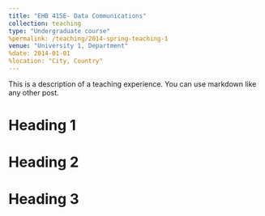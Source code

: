```yaml
---
title: "EHB 415E- Data Communications"
collection: teaching
type: "Undergraduate course"
%permalink: /teaching/2014-spring-teaching-1
venue: "University 1, Department"
%date: 2014-01-01
%location: "City, Country"
---
```


This is a description of a teaching experience. You can use markdown like any other post.

Heading 1
======

Heading 2
======

Heading 3
======
